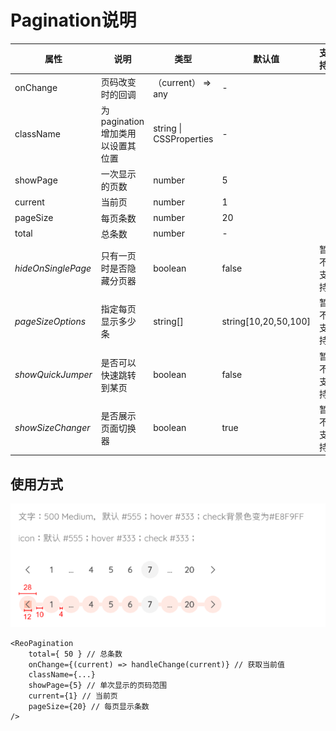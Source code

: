# Pagination说明

| 属性               | 说明                             | 类型                    | 默认值               | 支持     |
| ------------------ | -------------------------------- | ----------------------- | -------------------- | -------- |
| onChange           | 页码改变时的回调                 | （current） => any      | -                    |          |
| className          | 为pagination增加类用以设置其位置 | string \| CSSProperties | -                    |          |
| showPage           | 一次显示的页数                   | number                  | 5                    |          |
| current            | 当前页                           | number                  | 1                    |          |
| pageSize           | 每页条数                         | number                  | 20                   |          |
| total              | 总条数                           | number                  | -                    |          |
| *hideOnSinglePage* | 只有一页时是否隐藏分页器         | boolean                 | false                | 暂不支持 |
| *pageSizeOptions*  | 指定每页显示多少条               | string[]                | string[10,20,50,100] | 暂不支持 |
| *showQuickJumper*  | 是否可以快速跳转到某页           | boolean                 | false                | 暂不支持 |
| *showSizeChanger*  | 是否展示页面切换器               | boolean                 | true                 | 暂不支持 |


## 使用方式

![示例](./images/pagination.png)
```react
<ReoPagination
    total={ 50 } // 总条数
    onChange={(current) => handleChange(current)} // 获取当前值
    className={...}
    showPage={5} // 单次显示的页码范围
    current={1} // 当前页
    pageSize={20} // 每页显示条数
/>
```

